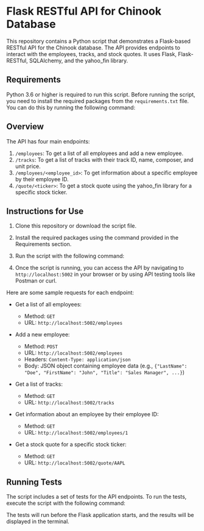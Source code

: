 # Flask RESTful API for Chinook Database

This repository contains a Python script that demonstrates a Flask-based RESTful API for the Chinook database. The API provides endpoints to interact with the employees, tracks, and stock quotes. It uses Flask, Flask-RESTful, SQLAlchemy, and the yahoo_fin library.

## Requirements

Python 3.6 or higher is required to run this script. Before running the script, you need to install the required packages from the `requirements.txt` file. You can do this by running the following command:


## Overview

The API has four main endpoints:

1. `/employees`: To get a list of all employees and add a new employee.
2. `/tracks`: To get a list of tracks with their track ID, name, composer, and unit price.
3. `/employees/<employee_id>`: To get information about a specific employee by their employee ID.
4. `/quote/<ticker>`: To get a stock quote using the yahoo_fin library for a specific stock ticker.

## Instructions for Use

1. Clone this repository or download the script file.
2. Install the required packages using the command provided in the Requirements section.
3. Run the script with the following command:


4. Once the script is running, you can access the API by navigating to `http://localhost:5002` in your browser or by using API testing tools like Postman or curl.

Here are some sample requests for each endpoint:

- Get a list of all employees:
  - Method: `GET`
  - URL: `http://localhost:5002/employees`

- Add a new employee:
  - Method: `POST`
  - URL: `http://localhost:5002/employees`
  - Headers: `Content-Type: application/json`
  - Body: JSON object containing employee data (e.g., `{"LastName": "Doe", "FirstName": "John", "Title": "Sales Manager", ...}`)

- Get a list of tracks:
  - Method: `GET`
  - URL: `http://localhost:5002/tracks`

- Get information about an employee by their employee ID:
  - Method: `GET`
  - URL: `http://localhost:5002/employees/1`

- Get a stock quote for a specific stock ticker:
  - Method: `GET`
  - URL: `http://localhost:5002/quote/AAPL`

## Running Tests

The script includes a set of tests for the API endpoints. To run the tests, execute the script with the following command:


The tests will run before the Flask application starts, and the results will be displayed in the terminal.
